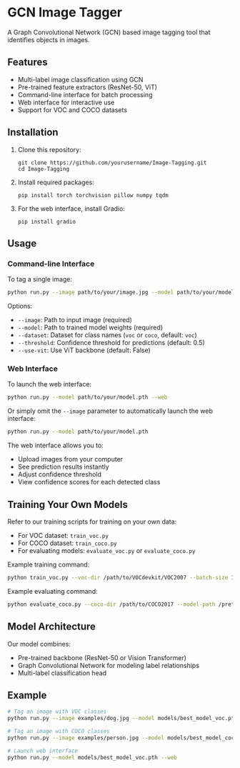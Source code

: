 # GCN Image Tagger

A Graph Convolutional Network (GCN) based image tagging tool that identifies objects in images.

## Features

- Multi-label image classification using GCN
- Pre-trained feature extractors (ResNet-50, ViT)
- Command-line interface for batch processing
- Web interface for interactive use
- Support for VOC and COCO datasets

## Installation

1. Clone this repository:
   ```
   git clone https://github.com/yourusername/Image-Tagging.git
   cd Image-Tagging
   ```

2. Install required packages:
   ```
   pip install torch torchvision pillow numpy tqdm
   ```

3. For the web interface, install Gradio:
   ```
   pip install gradio
   ```

## Usage

### Command-line Interface

To tag a single image:

```bash
python run.py --image path/to/your/image.jpg --model path/to/your/model.pth
```

Options:
- `--image`: Path to input image (required)
- `--model`: Path to trained model weights (required)
- `--dataset`: Dataset for class names (`voc` or `coco`, default: `voc`)
- `--threshold`: Confidence threshold for predictions (default: 0.5)
- `--use-vit`: Use ViT backbone (default: False)

### Web Interface

To launch the web interface:

```bash
python run.py --model path/to/your/model.pth --web
```

Or simply omit the `--image` parameter to automatically launch the web interface:

```bash
python run.py --model path/to/your/model.pth
```

The web interface allows you to:
- Upload images from your computer
- See prediction results instantly
- Adjust confidence threshold
- View confidence scores for each detected class

## Training Your Own Models

Refer to our training scripts for training on your own data:

- For VOC dataset: `train_voc.py`
- For COCO dataset: `train_coco.py`
- For evaluating models: `evaluate_voc.py` or `evaluate_coco.py`

Example training command:

```bash
python train_voc.py --voc-dir /path/to/VOCdevkit/VOC2007 --batch-size 16 --epochs 30 --save-dir ./models
```

Example evaluating command:

```bash
python evaluate_coco.py --coco-dir /path/to/COCO2017 --model-path /pretrained/model/path --device cuda
```

## Model Architecture

Our model combines:
- Pre-trained backbone (ResNet-50 or Vision Transformer)
- Graph Convolutional Network for modeling label relationships
- Multi-label classification head

## Example

```bash
# Tag an image with VOC classes
python run.py --image examples/dog.jpg --model models/best_model_voc.pth --dataset voc

# Tag an image with COCO classes
python run.py --image examples/person.jpg --model models/best_model_coco.pth --dataset coco --threshold 0.3

# Launch web interface
python run.py --model models/best_model_voc.pth --web
```
